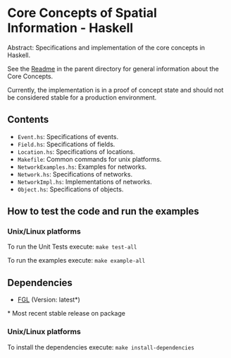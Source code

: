 Core Concepts of Spatial Information - Haskell
==============================================

Abstract: Specifications and implementation of the core concepts in Haskell.

See the [Readme](../README.md) in the parent directory for general information about the Core Concepts.

Currently, the implementation is in a proof of concept state and should not be considered stable for a production environment.

Contents
----------------------

- `Event.hs`: Specifications of events.
- `Field.hs`: Specifications of fields.
- `Location.hs`: Specifications of locations.
- `Makefile`: Common commands for unix platforms.
- `NetworkExamples.hs`: Examples for networks.
- `Network.hs`: Specifications of networks.
- `NetworkImpl.hs`: Implementations of networks.
- `Object.hs`: Specifications of objects.

How to test the code and run the examples
-----------------------------------------

### Unix/Linux platforms
To run the Unit Tests execute: `make test-all`

To run the examples execute: `make example-all`

Dependencies
----------------------
- [FGL](https://hackage.haskell.org/package/fgl) (Version: latest*)

\* Most recent stable release on package

### Unix/Linux platforms
To install the dependencies execute: `make install-dependencies`

